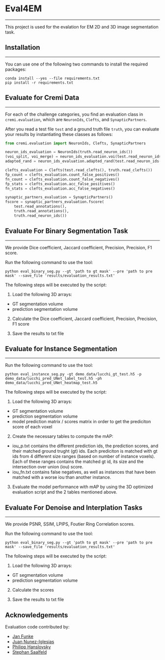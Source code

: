 # Eval4EM
------------
This project is used for the evalation for EM 2D and 3D image segmentation task.

## Installation
------------

You can use one of the following two commands to install the required packages:
```
conda install --yes --file requirements.txt
pip install -r requirements.txt
```


## Evaluate for Cremi Data
------------

For each of the challenge categories, you find an evaluation class in
`cremi.evaluation`, which are `NeuronIds`, `Clefts`, and `SynapticPartners`.

After you read a test file `test` and a ground truth file `truth`, you can
evaluate your results by instantiating these classes as follows:
```python
from cremi.evaluation import NeuronIds, Clefts, SynapticPartners

neuron_ids_evaluation = NeuronIds(truth.read_neuron_ids())
(voi_split, voi_merge) = neuron_ids_evaluation.voi(test.read_neuron_ids())
adapted_rand = neuron_ids_evaluation.adapted_rand(test.read_neuron_ids())

clefts_evaluation = Clefts(test.read_clefts(), truth.read_clefts())
fp_count = clefts_evaluation.count_false_positives()
fn_count = clefts_evaluation.count_false_negatives()
fp_stats = clefts_evaluation.acc_false_positives()
fn_stats = clefts_evaluation.acc_false_negatives()

synaptic_partners_evaluation = SynapticPartners()
fscore = synaptic_partners_evaluation.fscore(
    test.read_annotations(),
    truth.read_annotations(),
    truth.read_neuron_ids())
```


## Evaluate For Binary Segmentation Task
------------

We provide Dice coefficient, Jaccard coefficient, Precision, Precision, F1 score.

Run the following command to use the tool:
```
python eval_binary_seg.py --gt 'path to gt mask' --pre 'path to pre mask' --save_file 'results/evaluation_results.txt'
```

The following steps will be executed by the script:
1) Load the following 3D arrays:
- GT segmentation volume
- prediction segmentation volume

2) Calculate the Dice coefficient, Jaccard coefficient, Precision, Precision, F1 score

3) Save the results to txt file


## Evaluate for Instance Segmentation
------------
Run the following command to use the tool:
```
python eval_instance_seg.py -gt demo_data/lucchi_gt_test.h5 -p demo_data/lucchi_pred_UNet_label_test.h5 -ph demo_data/lucchi_pred_UNet_heatmap_test.h5
```

The following steps will be executed by the script:
1) Load the following 3D arrays:
- GT segmentation volume
- prediction segmentation volume
- model prediction matrix / scores matrix in order to get the prediciton score of each voxel

2) Create the necessary tables to compute the mAP:
- iou_p.txt contains the different prediction ids, the prediction scores, and their matched ground trught (gt) ids. Each prediciton is matched with gt ids from 4 different size ranges (based on number of instance voxels). Each of these ranges contains the matched  gt id, its size and the intersection over union (iou) score. 
- iou_fn.txt contains false negatives, as well as instances that have been matched with a worse iou than another instance.  

3) Evaluate the model performance with mAP by using the 3D optimized evaluation script  and the 2 tables mentioned above.


## Evaluate For Denoise and Interplation Tasks
------------

We provide PSNR, SSIM, LPIPS, Foutier Ring Correlation scores.

Run the following command to use the tool:
```
python eval_binary_seg.py --gt 'path to gt mask' --pre 'path to pre mask' --save_file 'results/evaluation_results.txt'
```

The following steps will be executed by the script:
1) Load the following 3D arrays:
- GT segmentation volume
- prediction segmentation volume

2) Calculate the scores

3) Save the results to txt file

Acknowledgements
----------------

Evaluation code contributed by:

  * [Jan Funke](https://github.com/funkey)
  * [Juan Nunez-Iglesias](http://github.com/jni)
  * [Philipp Hanslovsky](http://github.com/hanslovsky)
  * [Stephan Saalfeld](http://github.com/axtimwalde)

